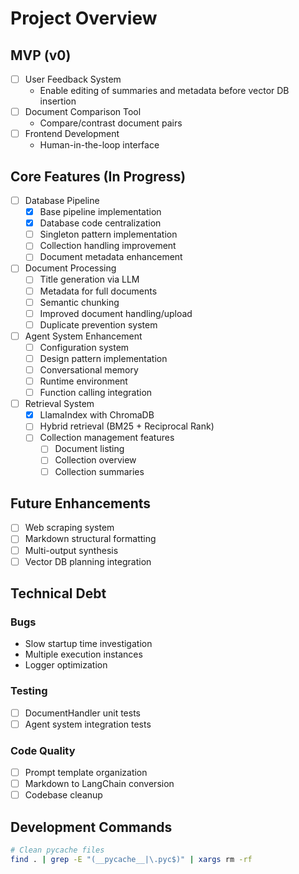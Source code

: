 # Project Overview

## MVP (v0)
- [ ] User Feedback System
  - Enable editing of summaries and metadata before vector DB insertion
- [ ] Document Comparison Tool
  - Compare/contrast document pairs
- [ ] Frontend Development
  - Human-in-the-loop interface

## Core Features (In Progress)
- [ ] Database Pipeline
  - [x] Base pipeline implementation
  - [x] Database code centralization
  - [ ] Singleton pattern implementation
  - [ ] Collection handling improvement
  - [ ] Document metadata enhancement

- [ ] Document Processing
  - [ ] Title generation via LLM
  - [ ] Metadata for full documents
  - [ ] Semantic chunking
  - [ ] Improved document handling/upload
  - [ ] Duplicate prevention system

- [ ] Agent System Enhancement
  - [ ] Configuration system
  - [ ] Design pattern implementation
  - [ ] Conversational memory
  - [ ] Runtime environment
  - [ ] Function calling integration

- [ ] Retrieval System
  - [x] LlamaIndex with ChromaDB
  - [ ] Hybrid retrieval (BM25 + Reciprocal Rank)
  - [ ] Collection management features
    - [ ] Document listing
    - [ ] Collection overview
    - [ ] Collection summaries

## Future Enhancements
- [ ] Web scraping system
- [ ] Markdown structural formatting
- [ ] Multi-output synthesis
- [ ] Vector DB planning integration

## Technical Debt
### Bugs
- Slow startup time investigation
- Multiple execution instances
- Logger optimization

### Testing
- [ ] DocumentHandler unit tests
- [ ] Agent system integration tests

### Code Quality
- [ ] Prompt template organization
- [ ] Markdown to LangChain conversion
- [ ] Codebase cleanup

## Development Commands
```bash
# Clean pycache files
find . | grep -E "(__pycache__|\.pyc$)" | xargs rm -rf
```